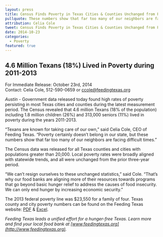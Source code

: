 ```yaml
---
layout: press
title: Census Finds Poverty in Texas Cities & Counties Unchanged from Prior Period
pullquote: These numbers show that far too many of our neighbors are facing difficult times.
attribution: Celia Cole
tweet: Census Finds Poverty in Texas Cities & Counties Unchanged from Prior Period
date: 2014-10-23
categories:
  - Poverty
featured: true
---
```


## 4.6 Million Texans (18%) Lived in Poverty during 2011-2013

For Immediate Release: October 23rd, 2014   
Contact: Celia Cole, 512-590-0659 or ccole@feedingtexas.org
 
*Austin* - Government data released today found high rates of poverty persisting in most Texas cities and counties during the latest measurement period. The Census revealed that 4.6 million Texans (18% of the population) including 1.8 million children (26%) and 313,000 seniors (11%) lived in poverty during the years 2011-2013.

“Texans are known for taking care of our own,” said Celia Cole, CEO of Feeding Texas. “Poverty certainly doesn’t belong in our state, but these numbers show that far too many of our neighbors are facing difficult times.”

The Census data was released for all Texas counties and cities with populations greater than 20,000. Local poverty rates were broadly aligned with statewide trends, and all were unchanged from the prior three-year period.

“We can’t resign ourselves to these unchanged statistics,” said Cole. “That’s why our food banks are aligning more of their resources towards programs that go beyond basic hunger relief to address the causes of food insecurity. We can only end hunger by increasing economic security.”

The 2013 federal poverty line was $23,550 for a family of four. Texas county and city poverty numbers can be found on the Feeding Texas website: [PDF](https://s3-us-west-2.amazonaws.com/assets.feedingtexas.org/pdf/ACS_2011-2013_Poverty.pdf) & [Excel](https://s3-us-west-2.amazonaws.com/assets.feedingtexas.org/docs/ACS_2011-2013_Poverty.xlsx).

*Feeding Texas leads a unified effort for a hunger-free Texas. Learn more and find your local food bank at [www.feedingtexas.org](http://www.feedingtexas.org).*

##
